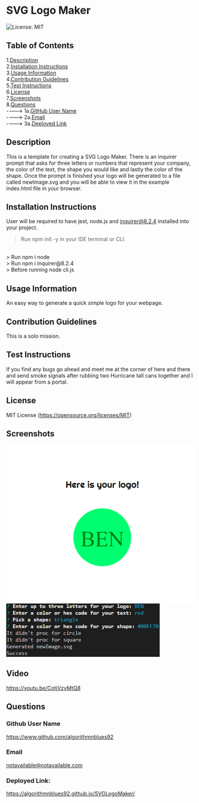 
# SVG Logo Maker
![License: MIT](https://img.shields.io/badge/License-MIT-yellow.svg)

## Table of Contents

1.[Description](#Description)<br>
2.[Installation Instructions](#Installation-Instructions)<br>
3.[Usage Information](#Usage-Information)<br>
4.[Contribution Guidelines](#Contribution-Guidelines)<br>
5.[Test Instructions](#Test-Instructions)<br>
6.[License](#License)<br>
7.[Screenshots](#Screenshots)<br>
8.[Questions](#Questions)<br>
    ----> 1a.[GitHub User Name](#Github-User-Name)<br>
    ----> 2a.[Email](#Email)<br>
    ----> 3a.[Deployed Link](#Deployed-Link)<br>


## Description 

This is a template for creating a SVG Logo Maker. There is an inquirer prompt that asks for three letters or numbers that represent your company, the color of the text, the shape you would like and lastly the color of the shape. Once the prompt is finished your logo will be generated to a file called newImage.svg and you will be able to view it in the example index.html file in your browser.


## Installation Instructions

User will be required to have jest, node.js and inquirer@8.2.4 installed into your project.
> Run npm init -y in your IDE terminal or CLI.
<br>
> Run npm i node
<br>
> Run npm i inquirer@8.2.4
<br> 
> Before running node cli.js


## Usage Information

An easy way to generate a quick simple logo for your webpage.


## Contribution Guidelines

This is a solo mission.


## Test Instructions

If you find any bugs go ahead and meet me at the corner of here and there and send smoke signals after rubbing two Hurricane tall cans together and I will appear from a portal.


## License

MIT License
(https://opensource.org/licenses/MIT)


## Screenshots
![Screenshot 1](images/svgLogoMaker1.png)
![Screenshot 2](images/svgLogoMaker3.png)


## Video

https://youtu.be/CotjVzyMtQ8

## Questions

### Github User Name

https://www.github.com/algorithmnblues92

### Email

notavailable@notavailable.com

### Deployed Link:

https://algorithmnblues92.github.io/SVGLogoMaker/

 
